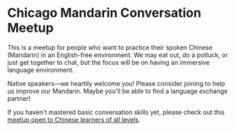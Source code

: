 # Chicago Mandarin Conversation Meetup

This is a meetup for people who want to practice their spoken Chinese (Mandarin) in an English-free environment. We may eat out, do a potluck, or just get together to chat, but the focus will be on having an immersive language environment.

Native speakers––we heartily welcome you! Please consider joining to help us improve our Mandarin. Maybe you'll be able to find a language exchange partner!

If you haven't mastered basic conversation skills yet, please check out this [meetup open to Chinese learners of all levels](https://www.meetup.com/chicago-chinese/).
